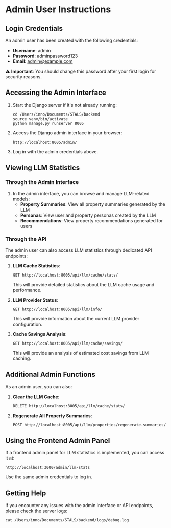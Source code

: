 # Admin User Instructions

## Login Credentials

An admin user has been created with the following credentials:

- **Username**: admin
- **Password**: adminpassword123
- **Email**: admin@example.com

⚠️ **Important**: You should change this password after your first login for security reasons.

## Accessing the Admin Interface

1. Start the Django server if it's not already running:
   ```
   cd /Users/inno/Documents/STALS/backend
   source venv/bin/activate
   python manage.py runserver 8005
   ```

2. Access the Django admin interface in your browser:
   ```
   http://localhost:8005/admin/
   ```

3. Log in with the admin credentials above.

## Viewing LLM Statistics

### Through the Admin Interface

1. In the admin interface, you can browse and manage LLM-related models:
   - **Property Summaries**: View all property summaries generated by the LLM
   - **Personas**: View user and property personas created by the LLM
   - **Recommendations**: View property recommendations generated for users

### Through the API

The admin user can also access LLM statistics through dedicated API endpoints:

1. **LLM Cache Statistics**:
   ```
   GET http://localhost:8005/api/llm/cache/stats/
   ```
   This will provide detailed statistics about the LLM cache usage and performance.

2. **LLM Provider Status**:
   ```
   GET http://localhost:8005/api/llm/info/
   ```
   This will provide information about the current LLM provider configuration.

3. **Cache Savings Analysis**:
   ```
   GET http://localhost:8005/api/llm/cache/savings/
   ```
   This will provide an analysis of estimated cost savings from LLM caching.

## Additional Admin Functions

As an admin user, you can also:

1. **Clear the LLM Cache**:
   ```
   DELETE http://localhost:8005/api/llm/cache/stats/
   ```

2. **Regenerate All Property Summaries**:
   ```
   POST http://localhost:8005/api/llm/properties/regenerate-summaries/
   ```

## Using the Frontend Admin Panel

If a frontend admin panel for LLM statistics is implemented, you can access it at:
```
http://localhost:3000/admin/llm-stats
```

Use the same admin credentials to log in.

## Getting Help

If you encounter any issues with the admin interface or API endpoints, please check the server logs:
```
cat /Users/inno/Documents/STALS/backend/logs/debug.log
``` 